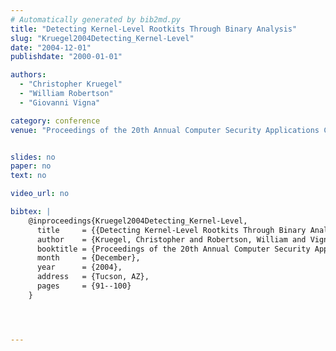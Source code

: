 ```yaml
---
# Automatically generated by bib2md.py
title: "Detecting Kernel-Level Rootkits Through Binary Analysis"
slug: "Kruegel2004Detecting_Kernel-Level"
date: "2004-12-01"
publishdate: "2000-01-01"

authors:
  - "Christopher Kruegel"
  - "William Robertson"
  - "Giovanni Vigna"

category: conference
venue: "Proceedings of the 20th Annual Computer Security Applications Conference (ACSAC)"


slides: no
paper: no
text: no

video_url: no

bibtex: |
    @inproceedings{Kruegel2004Detecting_Kernel-Level,
      title     = {{Detecting Kernel-Level Rootkits Through Binary Analysis}},
      author    = {Kruegel, Christopher and Robertson, William and Vigna, Giovanni},
      booktitle = {Proceedings of the 20th Annual Computer Security Applications Conference (ACSAC)},
      month     = {December},
      year      = {2004},
      address   = {Tucson, AZ},
      pages     = {91--100}
    }




---
```


